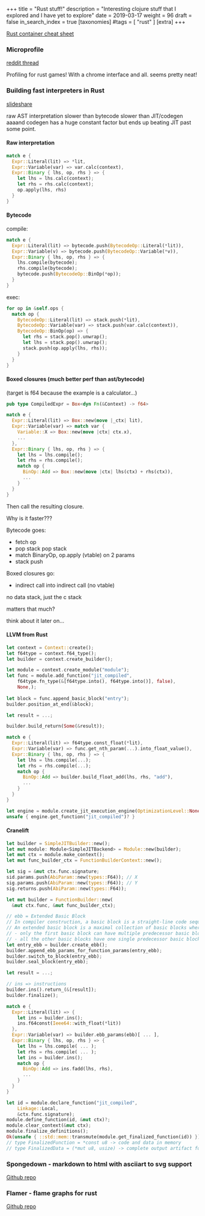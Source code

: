 +++
title = "Rust stuff!"
description = "Interesting clojure stuff that I explored and I have yet to explore"
date = 2019-03-17
weight = 96
draft = false
in_search_index = true
[taxonomies]
#tags = [ "rust" ]
[extra]
+++

[Rust container cheat sheet](https://docs.google.com/presentation/d/1q-c7UAyrUlM-eZyTo1pd8SZ0qwA_wYxmPZVOQkoDmH4/edit#slide=id.p)

### Microprofile

[reddit thread](https://www.reddit.com/r/rust/comments/b1iwnc/microprofile_for_rust/)

Profiling for rust games! With a chrome interface and all. seems pretty neat!

### Building fast interpreters in Rust

[slideshare](https://www.slideshare.net/RReverser/building-fast-interpreters-in-rust)

raw AST interpretation slower than bytecode slower than JIT/codegen aaaand codegen has a huge constant factor but ends up beating JIT past some point.

#### Raw interpretation

```rust
match e {
  Expr::Literal(lit) => *lit,
  Expr::Variable(var) => var.calc(context),
  Expr::Binary { lhs, op, rhs } => {
    let lhs = lhs.calc(context);
    let rhs = rhs.calc(context);
    op.apply(lhs, rhs)
  }
}
```

#### Bytecode

compile:
```rust
match e {
  Expr::Literal(lit) => bytecode.push(BytecodeOp::Literal(*lit)),
  Expr::Variable(v) => bytecode.push(BytecodeOp::Variable(*v)),
  Expr::Binary { lhs, op, rhs } => {
    lhs.compile(bytecode);
    rhs.compile(bytecode);
    bytecode.push(BytecodeOp::BinOp(*op));
  }
}
```

exec:
```rust
for op in &self.ops {
  match op {
    BytecodeOp::Literal(lit) => stack.push(*lit),
    BytecodeOp::Variable(var) => stack.push(var.calc(context)),
    BytecodeOp::BinOp(op) => {
      let rhs = stack.pop().unwrap();
      let lhs = stack.pop().unwrap();
      stack.push(op.apply(lhs, rhs));
    }
  }
}
```

#### Boxed closures (much better perf than ast/bytecode)

(target is f64 because the example is a calculator...)

```rust
pub type CompiledExpr = Box<dyn Fn(&Context) -> f64>
```

```rust
match e {
  Expr::Literal(lit) => Box::new(move |_ctx| lit),
  Expr::Variable(var) => match var {
    Variable::X => Box::new(move |ctx| ctx.x),
    ...
  },
  Expr::Binary { lhs, op, rhs } => {
    let lhs = lhs.compile();
    let rhs = rhs.compile();
    match op {
      BinOp::Add => Box::new(move |ctx| lhs(ctx) + rhs(ctx)),
      ...
    }
  }
}
```

Then call the resulting closure.

Why is it faster???

Bytecode goes:
- fetch op
- pop stack pop stack
- match BinaryOp, op.apply (vtable) on 2 params
- stack push

Boxed closures go:
- indirect call into indirect call (no vtable)

no data stack, just the c stack

matters that much?

think about it later on...

#### LLVM from Rust

```rust
let context = Context::create();
let f64type = context.f64_type();
let builder = context.create_builder();

let module = context.create_module("module");
let func = module.add_function("jit_compiled",
    f64type.fn_type(&[f64type.into(), f64type.into()], false),
    None,);
    
let block = func.append_basic_block("entry");
builder.position_at_end(&block);

let result = ...;

builder.build_return(Some(&result));

match e {
  Expr::Literal(lit) => f64type.const_float(*lit),
  Expr::Variable(var) => func.get_nth_param(...).into_float_value(),
  Expr::Binary { lhs, op, rhs } => {
    let lhs = lhs.compile(...);
    let rhs = rhs.compile(...);
    match op {
      BinOp::Add => builder.build_float_add(lhs, rhs, "add"),
      ...
    }
  }
}

let engine = module.create_jit_execution_engine(OptimizationLevel::None)?;
unsafe { engine.get_function("jit_compiled")? }
```

#### Cranelift

```rust
let builder = SimpleJITBuilder::new();
let mut module: Module<SimpleJITBackend> = Module::new(builder);
let mut ctx = module.make_context();
let mut func_builder_ctx = FunctionBuilderContext::new();

let sig = &mut ctx.func.signature;
sid.params.push(AbiParam::new(types::F64)); // X
sig.params.push(AbiParam::new(types::F64)); // Y
sig.returns.push(AbiParam::new(types::F64));

let mut builder = FunctionBuilder::new(
  &mut ctx.func, &mut func_builder_ctx);

// ebb = Extended Basic Block
// In compiler construction, a basic block is a straight-line code sequence with no branches in except to the entry and no branches out except at the exit.
// An extended basic block is a maximal collection of basic blocks where:
// - only the first basic block can have multiple predecessor basic blocks;
// - all the other basic blocks have one single predecessor basic block, which must be within the collection of basic blocks.
let entry_ebb = builder.create_ebb();
builder.append_ebb_params_for_function_params(entry_ebb);
builder.switch_to_block(entry_ebb);
builder.seal_block(entry_ebb);

let result = ...;

// ins => instructions
builder.ins().return_(&[result]);
builder.finalize();

match e {
  Expr::Literal(lit) => {
    let ins = builder.ins();
    ins.f64const(Ieee64::with_float(*lit))
  },
  Expr::Variable(var) => builder.ebb_params(ebb)[ ... ],
  Expr::Binary { lhs, op, rhs } => {
    let lhs = lhs.compile( ... );
    let rhs = rhs.compile( ... );
    let ins = builder.ins();
    match op {
      BinOp::Add => ins.fadd(lhs, rhs),
      ...
    }
  }
}

let id = module.declare_function("jit_compiled",
    Linkage::Local,
    &ctx.func.signature);
module.define_function(id, &mut ctx)?;
module.clear_context(&mut ctx);
module.finalize_definitions();
Ok(unsafe { ::std::mem::transmute(module.get_finalized_function(id)) })
// type FinalizedFunction = *const u8 -> code and data in memory
// type FinalizedData = (*mut u8, usize) -> complete output artifact for a data object
```

### Spongedown - markdown to html with asciiart to svg support

[Github repo](https://github.com/ivanceras/spongedown)

### Flamer - flame graphs for rust

[Github repo](https://github.com/llogiq/flamer)
